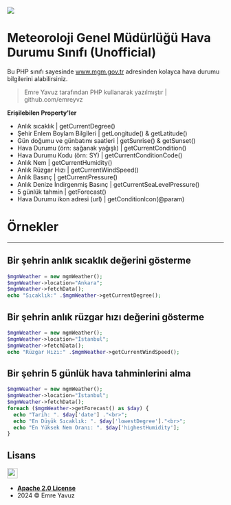 ![](https://i.ibb.co/8r0K7fW/banner.png)

# Meteoroloji Genel Müdürlüğü Hava Durumu Sınıfı  (Unofficial)

Bu PHP sınıfı sayesinde www.mgm.gov.tr adresinden kolayca hava durumu bilgilerini alabilirsiniz. 
> Emre Yavuz tarafından PHP kullanarak yazılmıştır  | github.com/emreyvz

**Erişilebilen Property'ler**

- Anlık sıcaklık | getCurrentDegree()
- Şehir Enlem Boylam Bilgileri | getLongitude() & getLatitude()
- Gün doğumu ve günbatımı saatleri | getSunrise() & getSunset()
- Hava Durumu (örn: sağanak yağışlı) | getCurrentCondition()
- Hava Durumu Kodu (örn: SY) | getCurrentConditionCode()
- Anlık Nem | getCurrentHumidity()
- Anlık Rüzgar Hızı | getCurrentWindSpeed()
- Anlık Basınç | getCurrentPressure()
- Anlık Denize İndirgenmiş Basınç | getCurrentSeaLevelPressure()
- 5 günlük tahmin | getForecast()
- Hava Durumu ikon adresi (url) | getConditionIcon(@param)


# Örnekler
---
## Bir şehrin anlık sıcaklık değerini gösterme

```php
$mgmWeather = new mgmWeather();
$mgmWeather->location="Ankara";
$mgmWeather->fetchData();
echo "Sıcaklık:" .$mgmWeather->getCurrentDegree();
```



## Bir şehrin anlık rüzgar hızı değerini gösterme

```php
$mgmWeather = new mgmWeather();
$mgmWeather->location="İstanbul";
$mgmWeather->fetchData();
echo "Rüzgar Hızı:" .$mgmWeather->getCurrentWindSpeed();
```

## Bir şehrin 5 günlük hava tahminlerini alma

```php
$mgmWeather = new mgmWeather();
$mgmWeather->location="İstanbul";
$mgmWeather->fetchData();
foreach ($mgmWeather->getForecast() as $day) {
  echo "Tarih: ". $day['date'] ."<br>";
  echo "En Düşük Sıcaklık: ". $day['lowestDegree']."<br>";
  echo "En Yüksek Nem Oranı: ". $day['highestHumidity'];
}
```

## Lisans

<img src="https://opensource.org/files/osi_keyhole_300X300_90ppi_0.png" height="24" width="24">

- **[Apache 2.0 License](https://www.apache.org/licenses/LICENSE-2.0)**
- 2024 © Emre Yavuz
